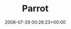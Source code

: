 ---
title:		"Parrot"
type:		"photos"
mediatype:		"upload"
location:		"Pai, Thailand"
date:		"2006-07-29 00:26:23+00:00"
album:		"nature"
filename:		"pai-parrot.md"
series:		"animals"
cl_public_id:		"nature/pai-parrot"
cl_version:		1497005080
format:		"tiff"
bytes:		4747924
width:		1920
height:		1440
colours:
- "#5C6C5D"
- "#263521"
- "#2D341E"
- "#B2D0B0"
- "#767C68"
- "#3F4A40"
- "#79716A"
- "#51774A"
- "#6E797D"
- "#302B1A"
- "#D98688"
- "#43453B"
- "#C2C9AF"
- "#D2C1B8"
- "#75835B"
- "#101603"
- "#417150"
- "#081503"
- "#8DCC8A"
- "#6F6349"
- "#787B81"
- "#0F0C02"
- "#D5B270"
- "#D29272"
- "#8F4F4F"
- "#34241E"
exposure_mode:		"Auto"
program:		"Program AE"
aperture:		"3.2"
focal_length:		"7.8 mm"
iso:		"200"
shutter_speed:		"1/158"
metering:		"Multi-segment"
flash:		"Off, Did not fire"
white_balance:		"Auto"
colour_temp:		"No colour temperature"
has_crop:		"No"
orientation:		"Horizontal (normal)"
camera_model:		"FinePix S602 ZOOM"
lens_info:		"No lens info"
artist: "Matt Finucane"
x_resolution:		"72"
y_resolution:		"72"
---